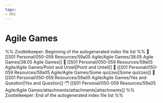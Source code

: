 ```yaml
---
tags: 
- MOC
---
```

# Agile Games



%% Zoottelkeeper: Beginning of the autogenerated index file list  %%
📄 [[S01 Personal/050-059 Resources/59a05 Agile/Agile Games/38.05 Agile Games|38.05 Agile Games]]
📄 [[S01 Personal/050-059 Resources/59a05 Agile/Agile Games/Point and Untell|Point and Untell]]
📄 [[S01 Personal/050-059 Resources/59a05 Agile/Agile Games/Some quizzes|Some quizzes]]
📄 [[S01 Personal/050-059 Resources/59a05 Agile/Agile Games/Yes and Question|Yes and Question]]
🗂️ [[S01 Personal/050-059 Resources/59a05 Agile/Agile Games/attachments/attachments|attachments]]
%% Zoottelkeeper: End of the autogenerated index file list  %%

